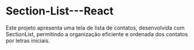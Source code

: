 # Section-List---React
Este projeto apresenta uma tela de lista de contatos, desenvolvida com SectionList, permitindo a organização eficiente e ordenada dos contatos por letras iniciais.
